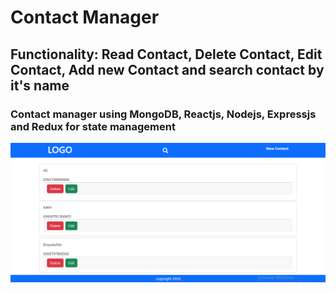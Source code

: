 # Contact Manager
## Functionality: Read Contact, Delete Contact, Edit Contact, Add new Contact and search contact by it's name
### Contact manager using MongoDB, Reactjs, Nodejs, Expressjs and Redux for state management

![Contact Manager with CRUD and Search functionality](./index.png)
